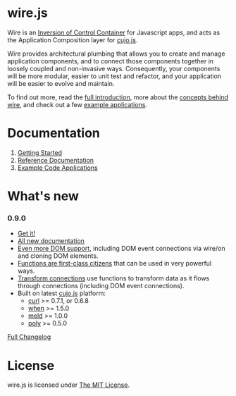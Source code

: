 # wire.js

Wire is an [Inversion of Control Container](http://martinfowler.com/articles/injection.html "Inversion of Control Containers and the Dependency Injection pattern") for Javascript apps, and acts as the Application Composition layer for [cujo.js](http://cujojs.com).

Wire provides architectural plumbing that allows you to create and manage application components, and to connect those components together in loosely coupled and non-invasive ways.  Consequently, your components will be more modular, easier to unit test and refactor, and your application will be easier to evolve and maintain.

To find out more, read the [full introduction](wire/blob/master/docs/introduction.md), more about the [concepts behind wire](wire/blob/master/docs/concepts.md), and check out a few [example applications](wire/blob/master/docs/introduction.md#example-apps).

# Documentation

1. [Getting Started](wire/blob/master/docs/get.md)
1. [Reference Documentation](wire/blob/master/docs/TOC.md)
1. [Example Code Applications](wire/blob/master/docs/introduction.md#example-apps)

# What's new

### 0.9.0

* [Get it!](wire/blob/master/docs/get.md)
* [All new documentation](wire/blob/master/docs/TOC.md)
* [Even more DOM support](wire/blob/master/docs/dom.md), including DOM event connections via wire/on and cloning DOM elements.
* [Functions are first-class citizens](wire/blob/master/docs/functions.md) that can be used in very powerful ways.
* [Transform connections](#transform-connections) use functions to transform data as it flows through connections (including DOM event connections).
* Built on latest [cujo.js](http://cujojs.com) platform:
	* [curl](https://github.com/cujojs/curl) >= 0.7.1, or 0.6.8
	* [when](https://github.com/cujojs/when) >= 1.5.0
	* [meld](https://github.com/cujojs/meld) >= 1.0.0
	* [poly](https://github.com/cujojs/poly) >= 0.5.0

[Full Changelog](https://github.com/cujojs/wire/wiki/Changelog)

# License

wire.js is licensed under [The MIT License](http://www.opensource.org/licenses/mit-license.php).
